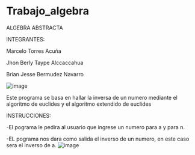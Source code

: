 # Trabajo_algebra

ALGEBRA ABSTRACTA

INTEGRANTES:

Marcelo Torres Acuña

Jhon Berly Taype Alccaccahua

Brian Jesse Bermudez Navarro


![image](https://user-images.githubusercontent.com/101947482/165883970-53f4ce25-f073-4cb9-bd17-5c091f2acbc4.png)

Este programa se basa en hallar la inversa de un numero mediante el algoritmo de euclides y el algoritmo extendido de euclides

INSTRUCCIONES:

-El pograma le pedira al usuario que ingrese un numero para a y para n. 

-EL pograma nos dara como salida el inverso de un numero, en este caso sera el inverso de a.
![image](https://user-images.githubusercontent.com/101947482/165884204-2033ea9e-be08-4a21-aa5b-9a43985f1d52.png)
